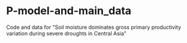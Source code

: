 # P-model-and-main_data
Code and data for "Soil moisture dominates gross primary productivity variation during severe droughts in Central Asia"
